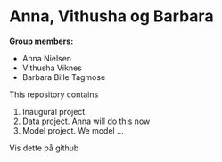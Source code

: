 # Anna, Vithusha og Barbara

**Group members:**
- Anna Nielsen
- Vithusha Viknes
- Barbara Bille Tagmose

This repository contains  
1. Inaugural project. 
2. Data project. Anna will do this now
3. Model project. We model ...

Vis dette på github